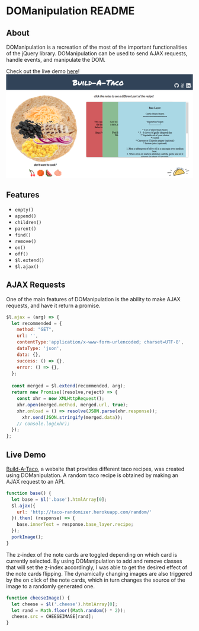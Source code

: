 # DOManipulation README

## About
DOManipulation is a recreation of the most of the important functionalities of the jQuery library.
DOManipulation can be used to send AJAX requests, handle events, and manipulate the DOM.

Check out the live demo [here](https://claireskim.com/DOManipulation/)!
![build-a-taco](assets/images/build_taco.png)

## Features
* `empty()`
* `append()`
* `children()`
* `parent()`
* `find()`
* `remove()`
* `on()`
* `off()`
* `$l.extend()`
* `$l.ajax()`

## AJAX Requests
One of the main features of DOManipulation is the ability to make AJAX requests, and have it return a promise.

``` javascript
$l.ajax = (arg) => {
  let recommended = {
    method: "GET",
    url: '',
    contentType:'application/x-www-form-urlencoded; charset=UTF-8',
    dataType: 'json',
    data: {},
    success: () => {},
    error: () => {},
  };

  const merged = $l.extend(recommended, arg);
  return new Promise((resolve,reject) => {
    const xhr = new XMLHttpRequest();
    xhr.open(merged.method, merged.url, true);
    xhr.onload = () => resolve(JSON.parse(xhr.response));
      xhr.send(JSON.stringify(merged.data));
    // console.log(xhr);
  });
};
```

## Live Demo
[Build-A-Taco](https://claireskim.com/DOManipulation/), a website that provides different taco recipes, was created using DOManipulation. A random taco recipe is obtained by making an AJAX request to an API.

``` javascript
function base() {
  let base = $l('.base').htmlArray[0];
  $l.ajax({
    url: 'http://taco-randomizer.herokuapp.com/random/'
  }).then( (response) => {
    base.innerText = response.base_layer.recipe;
  });
  porkImage();
}
```

The z-index of the note cards are toggled depending on which card is currently selected. By using DOManipulation to add and remove classes that will set the z-index accordingly, I was able to get the desired effect of the note cards flipping. The dynamically changing images are also triggered by the on click of the note cards, which in turn changes the source of the image to a randomly generated one.

``` javascript
function cheeseImage() {
  let cheese = $l('.cheese').htmlArray[0];
  let rand = Math.floor((Math.random() * 2));
  cheese.src = CHEESEIMAGE[rand];
}
```
